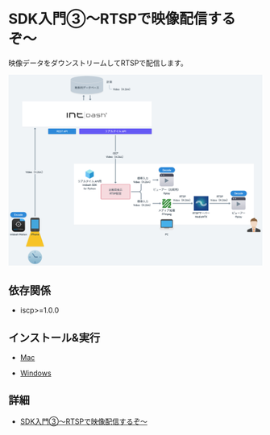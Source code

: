 # SDK入門③〜RTSPで映像配信するぞ〜

映像データをダウンストリームしてRTSPで配信します。

![アーキテクチャ](../images/arch.png)

## 依存関係
- iscp>=1.0.0


## インストール&実行

- [Mac](./setup_mac.md)

- [Windows](./setup_win.md)

## 詳細
- [SDK入門③〜RTSPで映像配信するぞ〜](https://tech.aptpod.co.jp/entry/2024/11/28/120000) 

